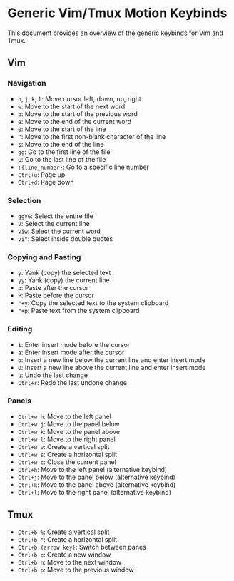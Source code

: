 # Generic Vim/Tmux Motion Keybinds

This document provides an overview of the generic keybinds for Vim and Tmux.

## Vim

### Navigation

-   `h`, `j`, `k`, `l`: Move cursor left, down, up, right
-   `w`: Move to the start of the next word
-   `b`: Move to the start of the previous word
-   `e`: Move to the end of the current word
-   `0`: Move to the start of the line
-   `^`: Move to the first non-blank character of the line
-   `$`: Move to the end of the line
-   `gg`: Go to the first line of the file
-   `G`: Go to the last line of the file
-   `:{line_number}`: Go to a specific line number
-   `Ctrl+u`: Page up
-   `Ctrl+d`: Page down

### Selection

-   `ggVG`: Select the entire file
-   `V`: Select the current line
-   `viw`: Select the current word
-   `vi"`: Select inside double quotes

### Copying and Pasting

-   `y`: Yank (copy) the selected text
-   `yy`: Yank (copy) the current line
-   `p`: Paste after the cursor
-   `P`: Paste before the cursor
-   `"+y`: Copy the selected text to the system clipboard
-   `"+p`: Paste text from the system clipboard

### Editing

-   `i`: Enter insert mode before the cursor
-   `a`: Enter insert mode after the cursor
-   `o`: Insert a new line below the current line and enter insert mode
-   `O`: Insert a new line above the current line and enter insert mode
-   `u`: Undo the last change
-   `Ctrl+r`: Redo the last undone change

### Panels

-   `Ctrl+w h`: Move to the left panel
-   `Ctrl+w j`: Move to the panel below
-   `Ctrl+w k`: Move to the panel above
-   `Ctrl+w l`: Move to the right panel
-   `Ctrl+w v`: Create a vertical split
-   `Ctrl+w s`: Create a horizontal split
-   `Ctrl+w c`: Close the current panel
-   `Ctrl+h`: Move to the left panel (alternative keybind)
-   `Ctrl+j`: Move to the panel below (alternative keybind)
-   `Ctrl+k`: Move to the panel above (alternative keybind)
-   `Ctrl+l`: Move to the right panel (alternative keybind)

## Tmux

-   `Ctrl+b %`: Create a vertical split
-   `Ctrl+b "`: Create a horizontal split
-   `Ctrl+b {arrow key}`: Switch between panes
-   `Ctrl+b c`: Create a new window
-   `Ctrl+b n`: Move to the next window
-   `Ctrl+b p`: Move to the previous window
